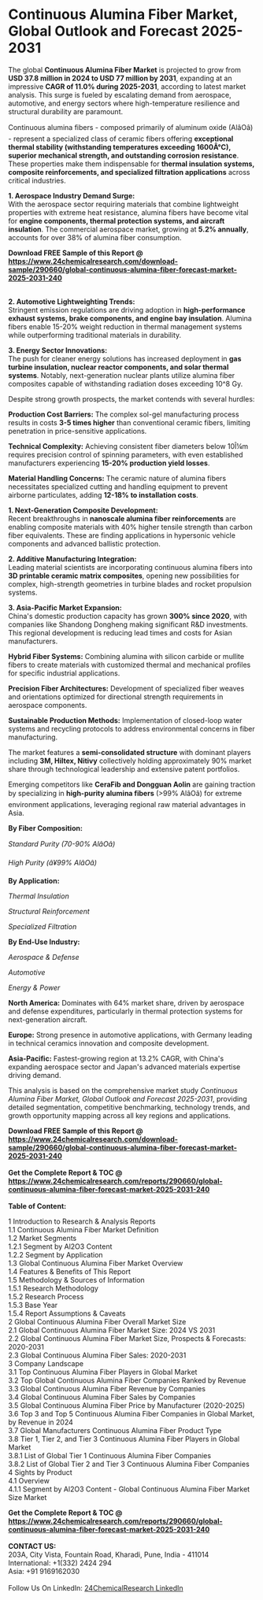 <h1>Continuous Alumina Fiber Market, Global Outlook and Forecast 2025-2031</h1><p>The global <strong>Continuous Alumina Fiber Market</strong> is projected to grow from <strong>USD 37.8 million in 2024 to USD 77 million by 2031</strong>, expanding at an impressive <strong>CAGR of 11.0% during 2025-2031</strong>, according to latest market analysis. This surge is fueled by escalating demand from aerospace, automotive, and energy sectors where high-temperature resilience and structural durability are paramount.</p><p>Continuous alumina fibers - composed primarily of aluminum oxide (AlâOâ) - represent a specialized class of ceramic fibers offering <strong>exceptional thermal stability (withstanding temperatures exceeding 1600Â°C), superior mechanical strength, and outstanding corrosion resistance</strong>. These properties make them indispensable for <strong>thermal insulation systems, composite reinforcements, and specialized filtration applications</strong> across critical industries.</p><p><strong>1. Aerospace Industry Demand Surge:</strong><br>
With the aerospace sector requiring materials that combine lightweight properties with extreme heat resistance, alumina fibers have become vital for <strong>engine components, thermal protection systems, and aircraft insulation</strong>. The commercial aerospace market, growing at <strong>5.2% annually</strong>, accounts for over 38% of alumina fiber consumption.</p><div><b>Download FREE Sample of this Report @ 
            <a href="https://www.24chemicalresearch.com/download-sample/290660/global-continuous-alumina-fiber-forecast-market-2025-2031-240">
            https://www.24chemicalresearch.com/download-sample/290660/global-continuous-alumina-fiber-forecast-market-2025-2031-240</a></b></div><br><p><strong>2. Automotive Lightweighting Trends:</strong><br>
Stringent emission regulations are driving adoption in <strong>high-performance exhaust systems, brake components, and engine bay insulation</strong>. Alumina fibers enable 15-20% weight reduction in thermal management systems while outperforming traditional materials in durability.</p><p><strong>3. Energy Sector Innovations:</strong><br>
The push for cleaner energy solutions has increased deployment in <strong>gas turbine insulation, nuclear reactor components, and solar thermal systems</strong>. Notably, next-generation nuclear plants utilize alumina fiber composites capable of withstanding radiation doses exceeding 10^8 Gy.</p><p>Despite strong growth prospects, the market contends with several hurdles:</p><p><strong>Production Cost Barriers:</strong> The complex sol-gel manufacturing process results in costs <strong>3-5 times higher</strong> than conventional ceramic fibers, limiting penetration in price-sensitive applications.</p><p><strong>Technical Complexity:</strong> Achieving consistent fiber diameters below 10Î¼m requires precision control of spinning parameters, with even established manufacturers experiencing <strong>15-20% production yield losses</strong>.</p><p><strong>Material Handling Concerns:</strong> The ceramic nature of alumina fibers necessitates specialized cutting and handling equipment to prevent airborne particulates, adding <strong>12-18% to installation costs</strong>.</p><p><strong>1. Next-Generation Composite Development:</strong><br>
Recent breakthroughs in <strong>nanoscale alumina fiber reinforcements</strong> are enabling composite materials with 40% higher tensile strength than carbon fiber equivalents. These are finding applications in hypersonic vehicle components and advanced ballistic protection.</p><p><strong>2. Additive Manufacturing Integration:</strong><br>
Leading material scientists are incorporating continuous alumina fibers into <strong>3D printable ceramic matrix composites</strong>, opening new possibilities for complex, high-strength geometries in turbine blades and rocket propulsion systems.</p><p><strong>3. Asia-Pacific Market Expansion:</strong><br>
China's domestic production capacity has grown <strong>300% since 2020</strong>, with companies like Shandong Dongheng making significant R&amp;D investments. This regional development is reducing lead times and costs for Asian manufacturers.</p><p><strong>Hybrid Fiber Systems:</strong> Combining alumina with silicon carbide or mullite fibers to create materials with customized thermal and mechanical profiles for specific industrial applications.</p><p><strong>Precision Fiber Architectures:</strong> Development of specialized fiber weaves and orientations optimized for directional strength requirements in aerospace components.</p><p><strong>Sustainable Production Methods:</strong> Implementation of closed-loop water systems and recycling protocols to address environmental concerns in fiber manufacturing.</p><p>The market features a <strong>semi-consolidated structure</strong> with dominant players including <strong>3M, Hiltex, Nitivy</strong> collectively holding approximately 90% market share through technological leadership and extensive patent portfolios.</p><p>Emerging competitors like <strong>CeraFib and Dongguan Aolin</strong> are gaining traction by specializing in <strong>high-purity alumina fibers</strong> (&gt;99% AlâOâ) for extreme environment applications, leveraging regional raw material advantages in Asia.</p><p><strong>By Fiber Composition:</strong></p><p><em>Standard Purity (70-90% AlâOâ)</em></p><p><em>High Purity (â¥99% AlâOâ)</em></p><p><strong>By Application:</strong></p><p><em>Thermal Insulation</em></p><p><em>Structural Reinforcement</em></p><p><em>Specialized Filtration</em></p><p><strong>By End-Use Industry:</strong></p><p><em>Aerospace &amp; Defense</em></p><p><em>Automotive</em></p><p><em>Energy &amp; Power</em></p><p><strong>North America:</strong> Dominates with 64% market share, driven by aerospace and defense expenditures, particularly in thermal protection systems for next-generation aircraft.</p><p><strong>Europe:</strong> Strong presence in automotive applications, with Germany leading in technical ceramics innovation and composite development.</p><p><strong>Asia-Pacific:</strong> Fastest-growing region at 13.2% CAGR, with China's expanding aerospace sector and Japan's advanced materials expertise driving demand.</p><p>This analysis is based on the comprehensive market study <em>Continuous Alumina Fiber Market, Global Outlook and Forecast 2025-2031</em>, providing detailed segmentation, competitive benchmarking, technology trends, and growth opportunity mapping across all key regions and applications.</p><div><b>Download FREE Sample of this Report @ 
            <a href="https://www.24chemicalresearch.com/download-sample/290660/global-continuous-alumina-fiber-forecast-market-2025-2031-240">
            https://www.24chemicalresearch.com/download-sample/290660/global-continuous-alumina-fiber-forecast-market-2025-2031-240</a></b></div><br><div><b>Get the Complete Report & TOC @ 
            <a href="https://www.24chemicalresearch.com/reports/290660/global-continuous-alumina-fiber-forecast-market-2025-2031-240">
            https://www.24chemicalresearch.com/reports/290660/global-continuous-alumina-fiber-forecast-market-2025-2031-240</a></b></div><br>
            <b>Table of Content:</b><p>1 Introduction to Research & Analysis Reports<br />
 1.1 Continuous Alumina Fiber Market Definition<br />
 1.2 Market Segments<br />
 1.2.1 Segment by Al2O3 Content<br />
 1.2.2 Segment by Application<br />
 1.3 Global Continuous Alumina Fiber Market Overview<br />
 1.4 Features & Benefits of This Report<br />
 1.5 Methodology & Sources of Information<br />
 1.5.1 Research Methodology<br />
 1.5.2 Research Process<br />
 1.5.3 Base Year<br />
 1.5.4 Report Assumptions & Caveats<br />
2 Global Continuous Alumina Fiber Overall Market Size<br />
 2.1 Global Continuous Alumina Fiber Market Size: 2024 VS 2031<br />
 2.2 Global Continuous Alumina Fiber Market Size, Prospects & Forecasts: 2020-2031<br />
 2.3 Global Continuous Alumina Fiber Sales: 2020-2031<br />
3 Company Landscape<br />
 3.1 Top Continuous Alumina Fiber Players in Global Market<br />
 3.2 Top Global Continuous Alumina Fiber Companies Ranked by Revenue<br />
 3.3 Global Continuous Alumina Fiber Revenue by Companies<br />
 3.4 Global Continuous Alumina Fiber Sales by Companies<br />
 3.5 Global Continuous Alumina Fiber Price by Manufacturer (2020-2025)<br />
 3.6 Top 3 and Top 5 Continuous Alumina Fiber Companies in Global Market, by Revenue in 2024<br />
 3.7 Global Manufacturers Continuous Alumina Fiber Product Type<br />
 3.8 Tier 1, Tier 2, and Tier 3 Continuous Alumina Fiber Players in Global Market<br />
 3.8.1 List of Global Tier 1 Continuous Alumina Fiber Companies<br />
 3.8.2 List of Global Tier 2 and Tier 3 Continuous Alumina Fiber Companies<br />
4 Sights by Product<br />
 4.1 Overview<br />
 4.1.1 Segment by Al2O3 Content - Global Continuous Alumina Fiber Market Size Market</p><div><b>Get the Complete Report & TOC @ 
            <a href="https://www.24chemicalresearch.com/reports/290660/global-continuous-alumina-fiber-forecast-market-2025-2031-240">
            https://www.24chemicalresearch.com/reports/290660/global-continuous-alumina-fiber-forecast-market-2025-2031-240</a></b></div><br><b>CONTACT US:</b><br>
            203A, City Vista, Fountain Road, Kharadi, Pune, India - 411014<br>
            International: +1(332) 2424 294<br>
            Asia: +91 9169162030 <br><br>
            Follow Us On LinkedIn: <a href="https://www.linkedin.com/company/24chemicalresearch/">24ChemicalResearch LinkedIn</a>